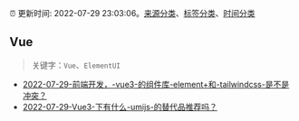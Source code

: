 :alarm_clock: 更新时间: 2022-07-29 23:03:06。[来源分类](../README.md)、[标签分类](../TAGS.md)、[时间分类](../TIMELINE.md)

## Vue


> 关键字：`Vue`、`ElementUI`



- [2022-07-29-前端开发，-vue3-的组件库-element+和-tailwindcss-是不是冲突？](https://www.v2ex.com/t/869583) 
- [2022-07-29-Vue3-下有什么-umijs-的替代品推荐吗？](https://www.v2ex.com/t/869545) 
